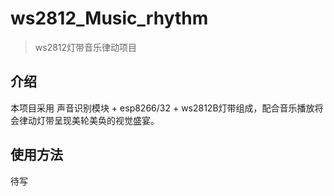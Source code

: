 # ws2812_Music_rhythm

> ws2812灯带音乐律动项目

## 介绍

本项目采用 声音识别模块 + esp8266/32 + ws2812B灯带组成，配合音乐播放将会律动灯带呈现美轮美奂的视觉盛宴。

## 使用方法

待写
